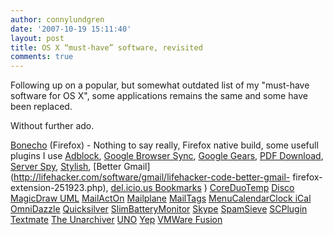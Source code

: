 ```yaml
---
author: connylundgren
date: '2007-10-19 15:11:40'
layout: post
title: OS X “must-have” software, revisited
comments: true
---
```


Following up on a popular, but somewhat outdated list of my "must-have
software for OS X", some applications remains the same and some have been
replaced.

Without further ado.

[Bonecho](http://www.beatnikpad.com/archives/2007/07/02/firefox-2004)
(Firefox) - Nothing to say really, Firefox native build, some usefull plugins
I use [Adblock](https://addons.mozilla.org/en-US/firefox/addon/1865), [Google
Browser Sync](http://www.google.com/tools/firefox/browsersync/index.html),
[Google Gears](http://gears.google.com/), [PDF
Download](https://addons.mozilla.org/en-US/firefox/addon/636), [Server
Spy](https://addons.mozilla.org/en-US/firefox/addon/2036),
[Stylish](https://addons.mozilla.org/en-US/firefox/addon/2108), [Better
Gmail](http://lifehacker.com/software/gmail/lifehacker-code-better-gmail-
firefox-extension-251923.php), [del.icio.us
Bookmarks](https://addons.mozilla.org/en-US/firefox/addon/3615) )
[CoreDuoTemp](http://macbricol.free.fr/coreduotemp/) [
Disco](http://www.discoapp.com/) [ MagicDraw UML](http://www.magicdraw.com/) [
MailActOn](http://www.indev.ca/MailActOn.html)
[Mailplane](http://mailplaneapp.com/)
[MailTags](http://www.indev.ca/MailTags.html) [ MenuCalendarClock
iCal](http://www.objectpark.net/mcc.html)
[OmniDazzle](http://www.omnigroup.com/applications/omnidazzle/)
[Quicksilver](http://quicksilver.blacktree.com/)
[SlimBatteryMonitor](http://www.orange-carb.org/SBM/)
[Skype](http://www.skype.com) [ SpamSieve](http://c-command.com/spamsieve/)
[SCPlugin](http://scplugin.tigris.org/) [Textmate](http://macromates.com/) [
The Unarchiver](http://wakaba.c3.cx/s/apps/unarchiver.html)
[UNO](http://gui.interacto.net/) [ Yep](http://www.yepthat.com/) [ VMWare
Fusion](http://www.vmware.com/mac)

